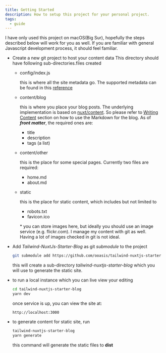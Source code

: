 ```yaml
---
title: Getting Started
description: How to setup this project for your personal project.
tags: 
  - guide
---
```

I have only used this project on macOS(Big Sur), hopefully the steps described below will work for you as well.  If you are familiar with general Javascript development process, it should feel familiar.

* Create a new git project to host your content data
This directory should have following sub-directories.files created
  
  * config/index.js

    this is where all the site metadata go. The supported metadata can be found in this [reference](/blog/site-config-guide)

  * content/blog

    this is where you place your blog posts. The underlying implementation is based on [nuxt/content](https://content.nuxtjs.org/). So please refer to [Writing Content](https://content.nuxtjs.org/writing) section on how to use the Markdown for the blog. As of ___front matter___, the required ones are:

      * title
      * description
      * tags (a list)

  * content/other

    this is the place for some special pages. Currently two files are required:

      * home.md
      * about.md

  * static

    this is the place for static content, which includes but not limited to

      * robots.txt
      * favicon.ico

    \* you can store images here, but ideally you should use an image service (e.g. flickr.com).  I manage my content with git as well. Having a lot of images checked in git is not ideal.

* Add _Tailwind-NuxtJs-Starter-Blog_ as git _submodule_ to the project

  ```bash
  git submodule add https://github.com/ooasis/tailwind-nuxtjs-starter-blog.git
  ```

  this will create a sub-directory _tailwind-nuxtjs-starter-blog_ which you will use to generate the static site.

* to run a local instance which you can live view your editing

  ```bash
  cd tailwind-nuxtjs-starter-blog
  yarn dev
  ```
  
  once service is up, you can view the site at:

  ```
  http://localhost:3000
  ```

* to generate content for static site, run

  ```bash
  tailwind-nuxtjs-starter-blog
  yarn generate
  ```

  this command will generate the static files to __dist__

